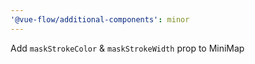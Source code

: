 ```yaml
---
'@vue-flow/additional-components': minor
---
```


Add `maskStrokeColor` & `maskStrokeWidth` prop to MiniMap
